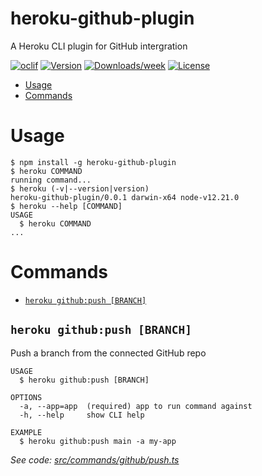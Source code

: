 heroku-github-plugin
====================

A Heroku CLI plugin for GitHub intergration

[![oclif](https://img.shields.io/badge/cli-oclif-brightgreen.svg)](https://oclif.io)
[![Version](https://img.shields.io/npm/v/heroku-github-plugin.svg)](https://npmjs.org/package/heroku-github-plugin)
[![Downloads/week](https://img.shields.io/npm/dw/heroku-github-plugin.svg)](https://npmjs.org/package/heroku-github-plugin)
[![License](https://img.shields.io/npm/l/heroku-github-plugin.svg)](https://github.com/kwlockwo/heroku-github-plugin/blob/master/package.json)

<!-- toc -->
* [Usage](#usage)
* [Commands](#commands)
<!-- tocstop -->
# Usage
<!-- usage -->
```sh-session
$ npm install -g heroku-github-plugin
$ heroku COMMAND
running command...
$ heroku (-v|--version|version)
heroku-github-plugin/0.0.1 darwin-x64 node-v12.21.0
$ heroku --help [COMMAND]
USAGE
  $ heroku COMMAND
...
```
<!-- usagestop -->
# Commands
<!-- commands -->
* [`heroku github:push [BRANCH]`](#heroku-githubpush-branch)

## `heroku github:push [BRANCH]`

Push a branch from the connected GitHub repo

```
USAGE
  $ heroku github:push [BRANCH]

OPTIONS
  -a, --app=app  (required) app to run command against
  -h, --help     show CLI help

EXAMPLE
  $ heroku github:push main -a my-app
```

_See code: [src/commands/github/push.ts](https://github.com/kwlockwo/heroku-github-plugin/blob/v0.0.1/src/commands/github/push.ts)_
<!-- commandsstop -->
